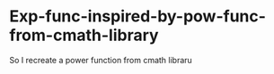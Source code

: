 # Exp-func-inspired-by-pow-func-from-cmath-library
So I recreate a power function from cmath libraru
